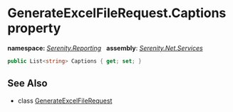 # GenerateExcelFileRequest.Captions property
**namespace:** *[Serenity.Reporting](../../README.md#serenity.reporting-namespace)*   **assembly**: *[Serenity.Net.Services](../../README.md)*

```csharp
public List<string> Captions { get; set; }
```

## See Also

* class [GenerateExcelFileRequest](../GenerateExcelFileRequest.md)